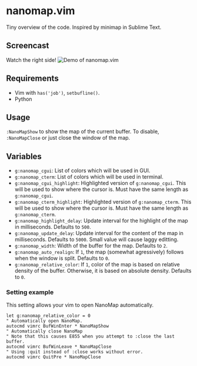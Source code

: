 # nanomap.vim
Tiny overview of the code.
Inspired by minimap in Sublime Text.

## Screencast
Watch the right side!
![Demo of nanomap.vim](https://raw.githubusercontent.com/wiki/hisaknown/nanomap.vim/screencast.gif)

## Requirements
- Vim with `has('job')`, `setbufline()`.
- Python

## Usage
`:NanoMapShow` to show the map of the current buffer.
To disable, `:NanoMapClose` or just close the window of the map.

## Variables
- `g:nanomap_cgui`: List of colors which will be used in GUI.
- `g:nanomap_cterm`: List of colors which will be used in terminal.
- `g:nanomap_cgui_highlight`: Highlighted version of `g:nanomap_cgui`. This will be used to show where the cursor is. Must have the same length as `g:nanomap_cgui`.
- `g:nanomap_cterm_highlight`: Highlighted version of `g:nanomap_cterm`. This will be used to show where the cursor is. Must have the same length as `g:nanomap_cterm`.
- `g:nanomap_highlight_delay`: Update interval for the highlight of the map in milliseconds. Defaults to `500`.
- `g:nanomap_update_delay`: Update interval for the content of the map in milliseconds. Defaults to `5000`. Small value will cause laggy editting.
- `g:nanomap_width`: Width of the buffer for the map. Defaults to `2`.
- `g:nanomap_auto_realign`: If `1`, the map (somewhat agressively) follows when the window is split. Defaults to `0`.
- `g:nanomap_relative_color`: If `1`, color of the map is based on relative density of the buffer. Otherwise, it is based on absolute density. Defaults to `0`.

### Setting example
This setting allows your vim to open NanoMap automatically.
```vim
let g:nanomap_relative_color = 0
" Automatically open NanoMap.
autocmd vimrc BufWinEnter * NanoMapShow
" Automatically close NanoMap
" Note that this causes E855 when you attempt to :close the last buffer.
autocmd vimrc BufWinLeave * NanoMapClose
" Using :quit instead of :close works without error.
autocmd vimrc QuitPre * NanoMapClose
```
